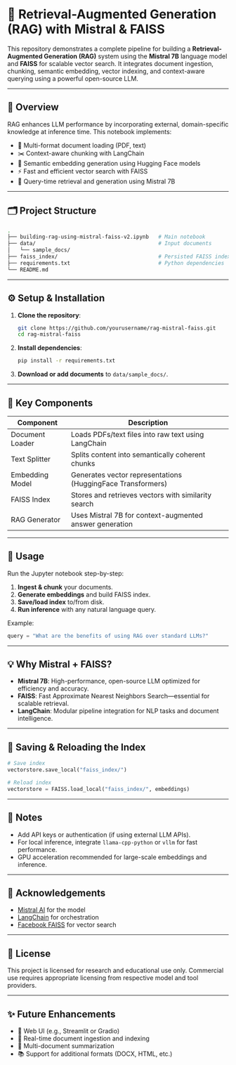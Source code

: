 # 🧠 Retrieval-Augmented Generation (RAG) with Mistral & FAISS

This repository demonstrates a complete pipeline for building a **Retrieval-Augmented Generation (RAG)** system using the **Mistral 7B** language model and **FAISS** for scalable vector search. It integrates document ingestion, chunking, semantic embedding, vector indexing, and context-aware querying using a powerful open-source LLM.

---

## 🚀 Overview

RAG enhances LLM performance by incorporating external, domain-specific knowledge at inference time. This notebook implements:

- 📄 Multi-format document loading (PDF, text)
- ✂️ Context-aware chunking with LangChain
- 🔎 Semantic embedding generation using Hugging Face models
- ⚡ Fast and efficient vector search with FAISS
- 🤖 Query-time retrieval and generation using Mistral 7B

---

## 🗂️ Project Structure

```bash
.
├── building-rag-using-mistral-faiss-v2.ipynb   # Main notebook
├── data/                                       # Input documents
│   └── sample_docs/
├── faiss_index/                                # Persisted FAISS index
├── requirements.txt                            # Python dependencies
└── README.md
````

---

## ⚙️ Setup & Installation

1. **Clone the repository**:

   ```bash
   git clone https://github.com/yourusername/rag-mistral-faiss.git
   cd rag-mistral-faiss
   ```

2. **Install dependencies**:

   ```bash
   pip install -r requirements.txt
   ```

3. **Download or add documents** to `data/sample_docs/`.

---

## 📌 Key Components

| Component       | Description                                                 |
| --------------- | ----------------------------------------------------------- |
| Document Loader | Loads PDFs/text files into raw text using LangChain         |
| Text Splitter   | Splits content into semantically coherent chunks            |
| Embedding Model | Generates vector representations (HuggingFace Transformers) |
| FAISS Index     | Stores and retrieves vectors with similarity search         |
| RAG Generator   | Uses Mistral 7B for context-augmented answer generation     |

---

## 🧪 Usage

Run the Jupyter notebook step-by-step:

1. **Ingest & chunk** your documents.
2. **Generate embeddings** and build FAISS index.
3. **Save/load index** to/from disk.
4. **Run inference** with any natural language query.

Example:

```python
query = "What are the benefits of using RAG over standard LLMs?"
```

---

## 💡 Why Mistral + FAISS?

* **Mistral 7B**: High-performance, open-source LLM optimized for efficiency and accuracy.
* **FAISS**: Fast Approximate Nearest Neighbors Search—essential for scalable retrieval.
* **LangChain**: Modular pipeline integration for NLP tasks and document intelligence.

---

## 📁 Saving & Reloading the Index

```python
# Save index
vectorstore.save_local("faiss_index/")

# Reload index
vectorstore = FAISS.load_local("faiss_index/", embeddings)
```

---

## 🔐 Notes

* Add API keys or authentication (if using external LLM APIs).
* For local inference, integrate `llama-cpp-python` or `vllm` for fast performance.
* GPU acceleration recommended for large-scale embeddings and inference.

---

## 🧠 Acknowledgements

* [Mistral AI](https://mistral.ai) for the model
* [LangChain](https://www.langchain.com) for orchestration
* [Facebook FAISS](https://github.com/facebookresearch/faiss) for vector search

---

## 📜 License

This project is licensed for research and educational use only. Commercial use requires appropriate licensing from respective model and tool providers.

---

## ✨ Future Enhancements

* 🧾 Web UI (e.g., Streamlit or Gradio)
* 🏃 Real-time document ingestion and indexing
* 🧠 Multi-document summarization
* 📚 Support for additional formats (DOCX, HTML, etc.)


